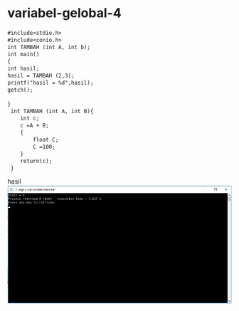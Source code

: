 # variabel-gelobal-4

    #include<stdio.h>
    #include<conio.h>
    int TAMBAH (int A, int b);
    int main()
    {
    int hasil;
    hasil = TAMBAH (2,3);
    printf("hasil = %d",hasil);
    getch();

    }
     int TAMBAH (int A, int B){
        int c;
        c =A + B;
        {
            float C;
            C =100;
        }
        return(c);
     }


hasil![img](https://github.com/Masdiaditia/variabel-gelobal-4/blob/master/variabel%20gelobal444444.png?raw=true)
